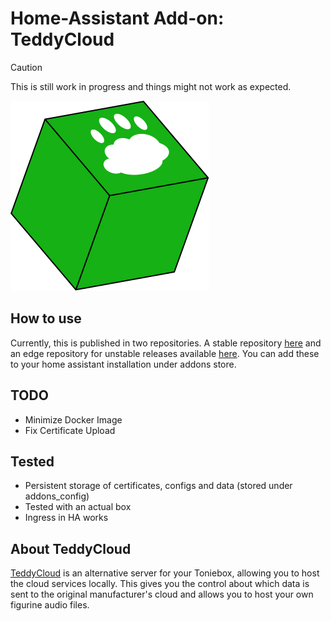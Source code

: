 # Home-Assistant Add-on: TeddyCloud

> [!CAUTION]
> This is still work in progress and things might not work as expected.

![Logo](./assets/teddycloud.svg)

## How to use

Currently, this is published in two repositories. A stable repository [here](https://github.com/mrueg/hassos-addons) and an  edge repository for unstable releases available [here](https://github.com/mrueg/hassos-addons-edge). You can add these to your home assistant installation under addons store.

## TODO

- Minimize Docker Image
- Fix Certificate Upload

## Tested

- Persistent storage of certificates, configs and data (stored under addons_config)
- Tested with an actual box
- Ingress in HA works

## About TeddyCloud

[TeddyCloud](https://github.com/toniebox-reverse-engineering/teddycloud) is an alternative server for your Toniebox, allowing you to host the
cloud services locally. This gives you the control about which data is sent to
the original manufacturer's cloud and allows you to host your own figurine
audio files.
